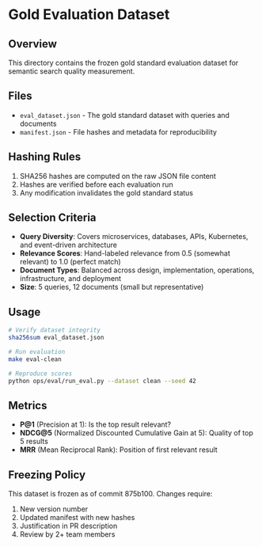 # Gold Evaluation Dataset

## Overview
This directory contains the frozen gold standard evaluation dataset for semantic search quality measurement.

## Files
- `eval_dataset.json` - The gold standard dataset with queries and documents
- `manifest.json` - File hashes and metadata for reproducibility

## Hashing Rules
1. SHA256 hashes are computed on the raw JSON file content
2. Hashes are verified before each evaluation run
3. Any modification invalidates the gold standard status

## Selection Criteria
- **Query Diversity**: Covers microservices, databases, APIs, Kubernetes, and event-driven architecture
- **Relevance Scores**: Hand-labeled relevance from 0.5 (somewhat relevant) to 1.0 (perfect match)
- **Document Types**: Balanced across design, implementation, operations, infrastructure, and deployment
- **Size**: 5 queries, 12 documents (small but representative)

## Usage
```bash
# Verify dataset integrity
sha256sum eval_dataset.json

# Run evaluation
make eval-clean

# Reproduce scores
python ops/eval/run_eval.py --dataset clean --seed 42
```

## Metrics
- **P@1** (Precision at 1): Is the top result relevant?
- **NDCG@5** (Normalized Discounted Cumulative Gain at 5): Quality of top 5 results
- **MRR** (Mean Reciprocal Rank): Position of first relevant result

## Freezing Policy
This dataset is frozen as of commit 875b100. Changes require:
1. New version number
2. Updated manifest with new hashes
3. Justification in PR description
4. Review by 2+ team members